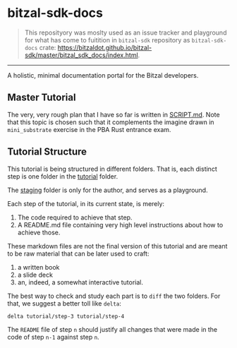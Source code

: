 # bitzal-sdk-docs

> This reposityory was moslty used as an issue tracker and playground for what has come to fuitition in `bitzal-sdk` repository as `bitzal-sdk-docs` crate: https://bitzaldot.github.io/bitzal-sdk/master/bitzal_sdk_docs/index.html.

--- 

A holistic, minimal documentation portal for the Bitzal developers.

## Master Tutorial

The very, very rough plan that I have so far is written in [SCRIPT.md](./SCRIPT.md). Note that this
topic is chosen such that it complements the imagine drawn in `mini_substrate` exercise in the PBA
Rust entrance exam.

## Tutorial Structure

This tutorial is being structured in different folders. That is, each distinct step is one folder in
the [tutorial](./tutorial/) folder.

The [staging](./staging/) folder is only for the author, and serves as a playground.

Each step of the tutorial, in its current state, is merely:

1. The code required to achieve that step.
2. A README.md file containing very high level instructions about how to achieve those.

These markdown files are not the final version of this tutorial and are meant to be raw material
that can be later used to craft:

1. a written book
2. a slide deck
3. an, indeed, a somewhat interactive tutorial.


The best way to check and study each part is to `diff` the two folders. For that, we suggest a
better toll like `delta`:

```
delta tutorial/step-3 tutorial/step-4
```

The `README` file of step `n` should justify all changes that were made in the code of step `n-1`
against step `n`.
